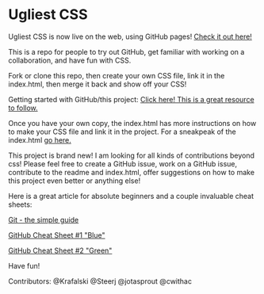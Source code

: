 # Ugliest CSS

Ugliest CSS is now live on the web, using GitHub pages! [Check it out here!](http://krafalski.github.io/ugliestcss/)

This is a repo for people to try out GitHub, get familiar with working on a collaboration, and have fun with CSS.

Fork or clone this repo, then create your own CSS file, link it in the index.html, then merge it back and show off your CSS!

Getting started with GitHub/this project:
[Click here! This is a great resource to follow.](http://kbroman.org/github_tutorial/pages/fork.html)

Once you have your own copy, the index.html has more instructions on how to make your CSS file and link it in the project.
For a sneakpeak of the index.html [go here.](https://github.com/Krafalski/ugliestcss/blob/master/index.html)

This project is brand new! I am looking for all kinds of contributions beyond css! Please feel free to create a GitHub issue, work on a GitHub issue, contribute to the readme and index.html, offer suggestions on how to make this project even better or anything else!

Here is a great article  for absolute beginners and a couple invaluable cheat sheets:

 [Git - the simple guide](http://rogerdudler.github.io/git-guide/)

 [GitHub Cheat Sheet #1 "Blue"](https://services.github.com/kit/downloads/github-git-cheat-sheet.pdf)

 [GitHub Cheat Sheet #2 "Green"](https://education.github.com/git-cheat-sheet-education.pdf)

Have fun!

Contributors:
@Krafalski
@Steerj
@jotasprout
@cwithac
